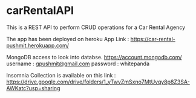 # carRentalAPI
This is a REST API to perform CRUD operations for a Car Rental Agency

The app has been deployed on heroku App Link : https://car-rental-pushmit.herokuapp.com/

MongoDB access to look into databse. https://account.mongodb.com/ username : gpushmit@gmail.com password : whitepanda

Insomnia Collection is available on this link : https://drive.google.com/drive/folders/1_yTwvZmSxno7MtUvqy8p8Z3SA-AWKatc?usp=sharing

